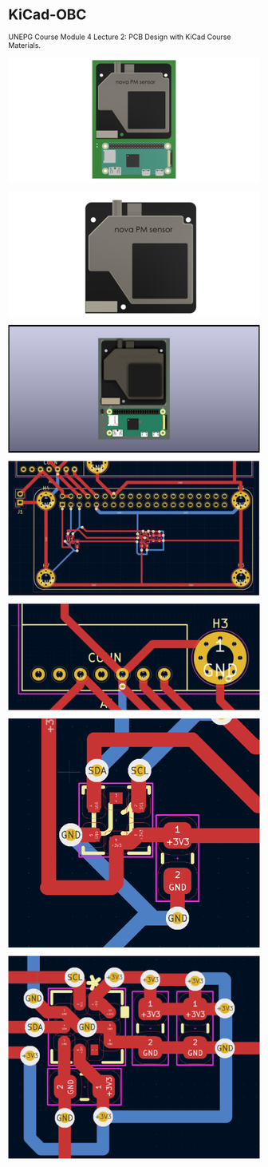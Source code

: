 # KiCad-OBC
UNEPG Course Module 4 Lecture 2: PCB Design with KiCad Course Materials.

![](Images\KiCad-OBC-3D.png)



![image-20220226145105418](Images\PMsensor_Nova_SDS011bi.png)

![image-20220226145240760](Images\3.png)

![image-20220226145329590](Images\4.png)

![image-20220226145347147](Images\5.png)

![image-20220226145409146](Images\6.png)

![image-20220226145434983](Images\7.png)
